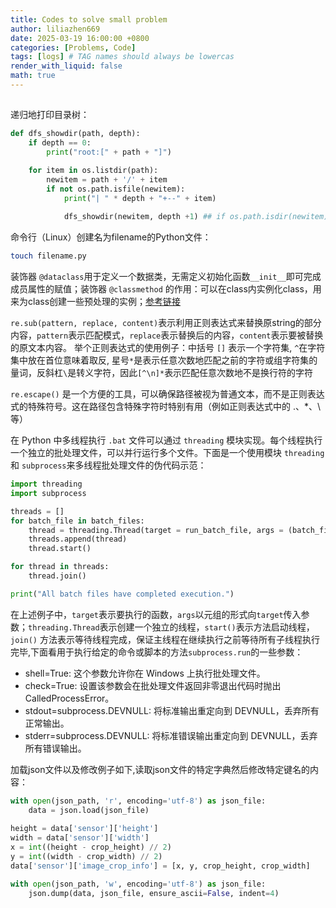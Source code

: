 ```yaml
---
title: Codes to solve small problem
author: liliazhen669
date: 2025-03-19 16:00:00 +0800
categories: [Problems, Code]
tags: [logs] # TAG names should always be lowercas
render_with_liquid: false
math: true
---
```


##

### 

递归地打印目录树：

```python
def dfs_showdir(path, depth):
    if depth == 0:
        print("root:[" + path + "]")

    for item in os.listdir(path):
        newitem = path + '/' + item
        if not os.path.isfile(newitem):
            print("| " * depth + "+--" + item)
            
            dfs_showdir(newitem, depth +1) ## if os.path.isdir(newitem):
```

命令行（Linux）创建名为filename的Python文件：
```bash
touch filename.py
```

装饰器 `@dataclass`用于定义一个数据类，无需定义初始化函数`__init__`即可完成成员属性的赋值；装饰器 `@classmethod` 的作用：可以在class内实例化class，用来为class创建一些预处理的实例；[参考链接](https://haosquare.com/python-dataclass/#field%EF%BC%9A%E5%AE%A2%E8%A3%BD%E5%8C%96%E8%B3%87%E6%96%99%E5%B1%AC%E6%80%A7)

`re.sub(pattern, replace, content)`表示利用正则表达式来替换原string的部分内容，`pattern`表示匹配模式，`replace`表示替换后的内容，`content`表示要被替换的原文本内容。
举个正则表达式的使用例子：中括号 `[]` 表示一个字符集, `^`在字符集中放在首位意味着取反, 星号`*`是表示任意次数地匹配之前的字符或组字符集的量词，反斜杠`\`是转义字符，因此`[^\n]*`表示匹配任意次数地不是换行符的字符


`re.escape()` 是一个方便的工具，可以确保路径被视为普通文本，而不是正则表达式的特殊符号。这在路径包含特殊字符时特别有用（例如正则表达式中的 .、*、\ 等）

在 Python 中多线程执行 `.bat` 文件可以通过 `threading` 模块实现。每个线程执行一个独立的批处理文件，可以并行运行多个文件。下面是一个使用模块 `threading` 和 `subprocess`来多线程批处理文件的伪代码示范：
```python
import threading
import subprocess

threads = []
for batch_file in batch_files:
    thread = threading.Thread(target = run_batch_file, args = (batch_file, ))
    threads.append(thread)
    thread.start()

for thread in threads:
    thread.join()

print("All batch files have completed execution.")
```
在上述例子中，`target`表示要执行的函数，`args`以元组的形式向`target`传入参数；`threading.Thread`表示创建一个独立的线程，`start()`表示方法启动线程，`join()` 方法表示等待线程完成，保证主线程在继续执行之前等待所有子线程执行完毕,下面看用于执行给定的命令或脚本的方法`subprocess.run`的一些参数：
- shell=True: 这个参数允许你在 Windows 上执行批处理文件。
- check=True: 设置该参数会在批处理文件返回非零退出代码时抛出 CalledProcessError。
- stdout=subprocess.DEVNULL: 将标准输出重定向到 DEVNULL，丢弃所有正常输出。
- stderr=subprocess.DEVNULL: 将标准错误输出重定向到 DEVNULL，丢弃所有错误输出。


加载json文件以及修改例子如下,读取json文件的特定字典然后修改特定键名的内容：
```python
with open(json_path, 'r', encoding='utf-8') as json_file:
    data = json.load(json_file)
    
height = data['sensor']['height']
width = data['sensor']['width']
x = int((height - crop_height) // 2)
y = int((width - crop_width) // 2)
data['sensor']['image_crop_info'] = [x, y, crop_height, crop_width]

with open(json_path, 'w', encoding='utf-8') as json_file:
    json.dump(data, json_file, ensure_ascii=False, indent=4)
```

